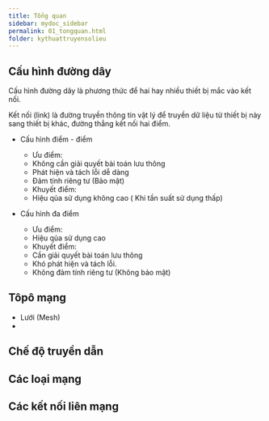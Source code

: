 ```yaml
---
title: Tổng quan
sidebar: mydoc_sidebar
permalink: 01_tongquan.html
folder: kythuattruyensolieu
---
```


## Cấu hình đường dây

Cấu hình đường dây là phương thức để hai hay nhiều thiết bị mắc vào kết nối. 

Kết nối (link) là đường truyền thông tin vật lý để truyền dữ liệu từ thiết bị này sang thiết bị khác, đường thẳng kết nối hai điểm. 

- Cấu hình điểm - điểm

    + Ưu điểm:
    - Không cần giải quyết bài toán lưu thông 
    - Phát hiện và tách lỗi dễ dàng 
    - Đảm tính riêng tư (Bảo mật) 
    + Khuyết điểm:
    - Hiệu qủa sử dụng không cao ( Khi tần suất sử dụng thấp)

- Cấu hình đa điểm

    + Ưu điểm:
    - Hiệu qủa sử dụng cao
    + Khuyết điểm:
    - Cần giải quyết bài toán lưu thông 
    - Khó phát hiện và tách lỗi. 
    - Không đảm tính riêng tư (Không bảo mật) 

## Tôpô mạng

- Lưới (Mesh)
- 

## Chế độ truyền dẫn

## Các loại mạng
## Các kết nối liên mạng
